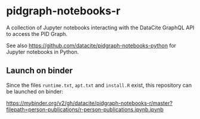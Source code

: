 # pidgraph-notebooks-r

A collection of Jupyter notebooks interacting with the DataCite GraphQL API to access the PID Graph.

See also https://github.com/datacite/pidgraph-notebooks-python for Jupyter notebooks in Python.

## Launch on binder

Since the files `runtime.txt`, `apt.txt` and `install.R` exist, this repository can be launched on binder:

https://mybinder.org/v2/gh/datacite/pidgraph-notebooks-r/master?filepath=person-publications/r-person-publications.ipynb.ipynb
